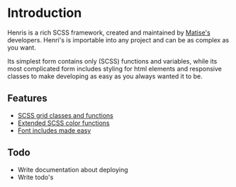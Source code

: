 # Introduction
Henris is a rich SCSS framework, created and maintained by [Matise's](https://matise.nl) developers. Henri's is importable into any project and can be as complex as you want.

Its simplest form contains only (SCSS) functions and variables, while its most complicated form includes styling for html elements and responsive classes to make developing as easy as you always wanted it to be.

## Features
- [SCSS grid classes and functions](/grid/)
- [Extended SCSS color functions](/color/)
- [Font includes made easy](/typography/)

## Todo
- Write documentation about deploying
- Write todo's

